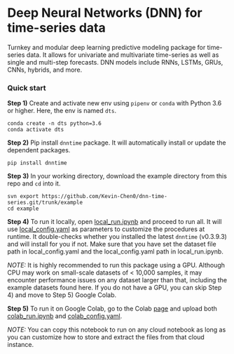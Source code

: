 # Deep Neural Networks (DNN) for time-series data
Turnkey and modular deep learning predictive modeling package for time-series data. It allows for univariate and multivariate time-series as well as single and multi-step forecasts. DNN models include RNNs, LSTMs, GRUs, CNNs, hybrids, and more.



### Quick start

**Step 1)** Create and activate new env using `pipenv` or `conda` with Python 3.6 or higher. Here, the env is named `dts`.

```
conda create -n dts python=3.6
conda activate dts
```

**Step 2)** Pip install `dnntime` package. It will automatically install or update the dependent packages.

```pip install dnntime```

**Step 3)** In your working directory, download the example directory from this repo and `cd` into it.

```
svn export https://github.com/Kevin-Chen0/dnn-time-series.git/trunk/example
cd example
```

**Step 4)** To run it locally, open [local_run.ipynb](https://github.com/Kevin-Chen0/dnn-time-series/blob/master/example/local_run.ipynb) and proceed to run all. It will use [local_config.yaml](https://github.com/Kevin-Chen0/dnn-time-series/blob/master/example/local_config.yaml) as parameters to customize the procedures at runtime. It double-checks whether you installed the latest `dnntime` (v0.3.9.3) and will install for you if not. Make sure that you have set the dataset file path in local_config.yaml and the local_config.yaml path in local_run.ipynb.

*NOTE:* It is highly recommended to run this package using a GPU. Although CPU may work on small-scale datasets of < 10,000 samples, it may encounter performance issues on any dataset larger than that, including the example datasets found here. If you do not have a GPU, you can skip Step 4) and move to Step 5) Google Colab.

**Step 5)** To run it on Google Colab, go to the Colab [page](https://colab.research.google.com/notebooks/intro.ipynb) and upload both [colab_run.ipynb](https://github.com/Kevin-Chen0/dnn-time-series/blob/master/example/colab_run.ipynb) and [colab_config.yaml](https://github.com/Kevin-Chen0/dnn-time-series/blob/master/example/colab_config.yaml).

*NOTE:* You can copy this notebook to run on any cloud notebook as long as you can customize how to store and extract the files from that cloud instance. 
